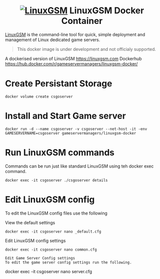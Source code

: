 <h1 align="center">
  <br>
  <a href="https://linuxgsm.com"><img src="https://i.imgur.com/Eoh1jsi.jpg" alt="LinuxGSM"></a>
  LinuxGSM Docker Container
  </h1>
  
[LinuxGSM](https://linuxgsm.com) is the command-line tool for quick, simple deployment and management of Linux dedicated game servers.
  
  > This docker image is under development and not officialy supported.

A dockerised version of LinuxGSM https://linuxgsm.com
Dockerhub https://hub.docker.com/r/gameservermanagers/linuxgsm-docker/

# Create Persistant Storage
```
docker volume create csgoserver
```

# Install and Start Game server
```
docker run -d --name csgoserver -v csgoserver --net-host -it -env GAMESERVERNAME=csgoserver gameservermanagers/linuxgsm-docker
```
# Run LinuxGSM commands
Commands can be run just like standard LinuxGSM using teh docker exec command.
```
docker exec -it csgoserver ./csgoserver details
```
# Edit LinuxGSM config
To edit the LinuxGSM config files use the following

View the default settings 
```
docker exec -it csgoserver nano _default.cfg
```
Edit LinuxGSM config settings
```
docker exec -it csgoserver nano common.cfg

Edit Game Server Config settings
To edit the game server config settings run the following.

```
docker exec -it csgoserver nano server.cfg
```
